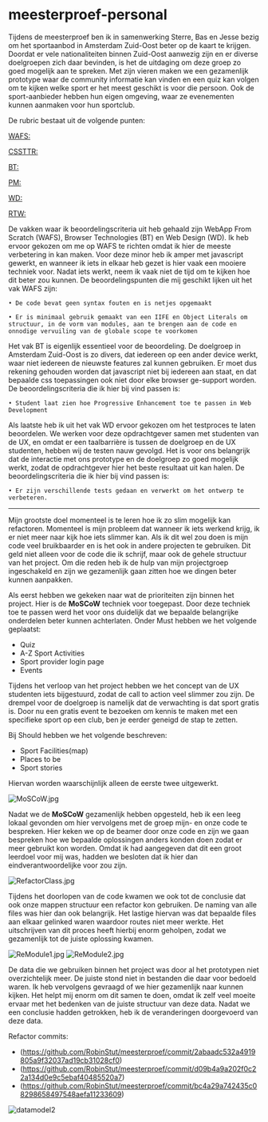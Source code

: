 # meesterproef-personal

Tijdens de meesterproef ben ik in samenwerking Sterre, Bas en Jesse bezig om het sportaanbod in Amsterdam Zuid-Oost beter op de kaart te krijgen. Doordat er vele nationaliteiten binnen Zuid-Oost aanwezig zijn en er diverse doelgroepen zich daar bevinden, is het de uitdaging om deze groep zo goed mogelijk aan te spreken. Met zijn vieren maken we een gezamenlijk prototype waar de community informatie kan vinden en een quiz kan volgen om te kijken welke sport er het meest geschikt is voor die persoon. Ook de sport-aanbieder hebben hun eigen omgeving, waar ze evenementen kunnen aanmaken voor hun sportclub.

De rubric bestaat uit de volgende punten:

[WAFS:](https://docs.google.com/spreadsheets/d/e/2PACX-1vTjZGWGPC_RMvTMry8YW5XOM79GEIdgS7I5JlOe6OeeOUdmv7ok1s9jQhzojNE4AsyzgL-jJCbRj1LN/pubhtml?gid=0&single=true)

[CSSTTR:](https://docs.google.com/spreadsheets/d/1Xv48MSiACNmnM6nXpGGUb8mJDC459uSaxJszO_zLEp8/edit#gid=0)

[BT:](https://docs.google.com/spreadsheets/d/1X8XBbblGAcoij4zPcbjZ5FHcQMusn1hc0NvNkzP5qx4/edit#gid=0)

[PM:](https://docs.google.com/spreadsheets/d/e/2PACX-1vTO-pc2UMvpT0pUjt6NJeckc5N9E7QvCxEfVJW1JjuM0m_9MM8ra05J0s6br486Rocz5JVMhAX_C37_/pubhtml?gid=0&single=true)

[WD:](https://docs.google.com/spreadsheets/d/1KpPZXGFWDdw4Y_pcyCYT-OdU2MLnE_i_F0W4rzd7TPg/edit#gid=0)

[RTW:](https://docs.google.com/spreadsheets/d/e/2PACX-1vSd1I4ma8R5mtVMyrbp6PA2qEInWiOialK9Fr2orD3afUBqOyvTg_JaQZ6-P4YGURI-eA7PoHT8TRge/pubhtml)

De vakken waar ik beoordelingscriteria uit heb gehaald zijn WebApp From Scratch (WAFS), Browser Technologies (BT) en Web Design (WD). Ik heb ervoor gekozen om me op WAFS te richten omdat ik hier de meeste verbetering in kan maken. Voor deze minor heb ik amper met javascript gewerkt, en wanneer ik iets in elkaar heb gezet is hier vaak een mooiere techniek voor. Nadat iets werkt, neem ik vaak niet de tijd om te kijken hoe dit beter zou kunnen. De beoordelingspunten die mij geschikt lijken uit het vak WAFS zijn:

```
• De code bevat geen syntax fouten en is netjes opgemaakt

• Er is minimaal gebruik gemaakt van een IIFE en Object Literals om structuur, in de vorm van modules, aan te brengen aan de code en onnodige vervuiling van de globale scope te voorkomen
```

Het vak BT is eigenlijk essentieel voor de beoordeling. De doelgroep in Amsterdam Zuid-Oost is zo divers, dat iedereen op een ander device werkt, waar niet iedereen de nieuwste features zal kunnen gebruiken. Er moet dus rekening gehouden worden dat javascript niet bij iedereen aan staat, en dat bepaalde css toepassingen ook niet door elke browser ge-support worden. De beoordelingscriteria die ik hier bij vind passen is:

```
• Student laat zien hoe Progressive Enhancement toe te passen in Web Development
```

Als laatste heb ik uit het vak WD ervoor gekozen om het testproces te laten beoordelen. We werken voor deze opdrachtgever samen met studenten van de UX, en omdat er een taalbarrière is tussen de doelgroep en de UX studenten, hebben wij de testen nauw gevolgd. Het is voor ons belangrijk dat de interactie met ons prototype en de doelgroep zo goed mogelijk werkt, zodat de opdrachtgever hier het beste resultaat uit kan halen. De beoordelingscriteria die ik hier bij vind passen is:

```
• Er zijn verschillende tests gedaan en verwerkt om het ontwerp te verbeteren.
```

<hr>

Mijn grootste doel momenteel is te leren hoe ik zo slim mogelijk kan refactoren. Momenteel is mijn probleem dat wanneer ik iets werkend krijg, ik er niet meer naar kijk hoe iets slimmer kan. Als ik dit wel zou doen is mijn code veel bruikbaarder en is het ook in andere projecten te gebruiken. Dit geld niet alleen voor de code die ik schrijf, maar ook de gehele structuur van het project. Om die reden heb ik de hulp van mijn projectgroep ingeschakeld en zijn we gezamenlijk gaan zitten hoe we dingen beter kunnen aanpakken.

Als eerst hebben we gekeken naar wat de prioriteiten zijn binnen het project. Hier is de **MoSCoW** techniek voor toegepast. Door deze techniek toe te passen werd het voor ons duidelijk dat we bepaalde belangrijke onderdelen beter kunnen achterlaten. Onder Must hebben we het volgende geplaatst:

- Quiz
- A-Z Sport Activities
- Sport provider login page
- Events

Tijdens het verloop van het project hebben we het concept van de UX studenten iets bijgestuurd, zodat de call to action veel slimmer zou zijn. De drempel voor de doelgroep is namelijk dat de verwachting is dat sport gratis is. Door nu een gratis event te bezoeken om kennis te maken met een specifieke sport op een club, ben je eerder geneigd de stap te zetten.

Bij Should hebben we het volgende beschreven:

- Sport Facilities(map)
- Places to be
- Sport stories

Hiervan worden waarschijnlijk alleen de eerste twee uitgewerkt.

![MoSCoW.jpg](MoSCoW.jpg)

Nadat we de **MoSCoW** gezamenlijk hebben opgesteld, heb ik een leeg lokaal gevonden om hier vervolgens met de groep mijn- en onze code te bespreken. Hier keken we op de beamer door onze code en zijn we gaan bespreken hoe we bepaalde oplossingen anders konden doen zodat er meer gebruikt kon worden. Omdat ik had aangegeven dat dit een groot leerdoel voor mij was, hadden we besloten dat ik hier dan eindverantwoordelijke voor zou zijn.

![RefactorClass.jpg](RefactorClass.jpg)

Tijdens het doorlopen van de code kwamen we ook tot de conclusie dat ook onze mappen structuur een refactor kon gebruiken. De naming van alle files was hier dan ook belangrijk. Het lastige hiervan was dat bepaalde files aan elkaar gelinked waren waardoor routes niet meer werkte. Het uitschrijven van dit proces heeft hierbij enorm geholpen, zodat we gezamenlijk tot de juiste oplossing kwamen.

![ReModule1.jpg](ReModule1.jpg)
![ReModule2.jpg](ReModule2.jpg)

De data die we gebruiken binnen het project was door al het prototypen niet overzichtelijk meer. De juiste stond niet in bestanden die daar voor bedoeld waren. Ik heb vervolgens gevraagd of we hier gezamenlijk naar kunnen kijken. Het helpt mij enorm om dit samen te doen, omdat ik zelf veel moeite ervaar met het bedenken van de juiste structuur van deze data. Nadat we een conclusie hadden getrokken, heb ik de veranderingen doorgevoerd van deze data.

Refactor commits:

- (https://github.com/RobinStut/meesterproef/commit/2abaadc532a4919805a9f32037ad19cb31028cf0)
- (https://github.com/RobinStut/meesterproef/commit/d09b4a9a202f0c22a134d0e9c5ebaf40485520a7)
- (https://github.com/RobinStut/meesterproef/commit/bc4a29a742435c08298658497548aefa11233609)

![datamodel2](datamodel2.jpg)
